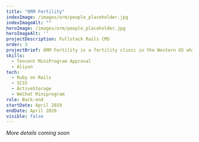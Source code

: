 ```yaml
---
title: "ORM Fertility"
indexImage: /images/orm/people_placeholder.jpg
indexImageAlt: ""
heroImage: /images/orm/people_placeholder.jpg
heroImageAlt: ''
projectDescription: Fullstack Rails CMS
order: 3
projectBrief: ORM Fertility is a fertility clinic in the Western US which offers services such as egg freezing + donation, surrogacy, and more.
skills: 
  - Tencent MiniProgram Approval
  - Aliyun
tech:
  - Ruby on Rails
  - SCSS
  - ActiveStorage
  - WeChat Miniprogram
role: Back-end
startDate: April 2019 
endDate: April 2020
visible: false
---
```

*More details coming soon*
